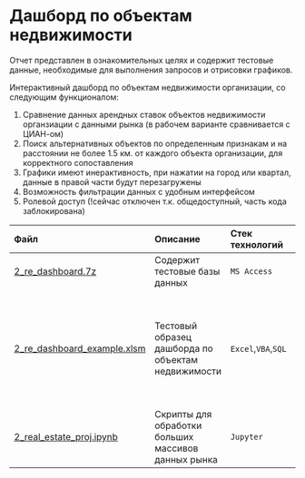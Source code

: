 # Дашборд по объектам недвижимости
Отчет представлен в ознакомительных целях и содержит тестовые данные, необходимые для выполнения запросов и отрисовки графиков.

Интерактивный дашборд по объектам недвижимости организации, со следующим функционалом:
1) Сравнение данных арендных ставок объектов недвижимости органзиации с данными рынка (в рабочем варианте сравнивается с ЦИАН-ом)
2) Поиск альтернативных объектов по определенным признакам и на расстоянии не более 1.5 км. от каждого объекта организации, для корректного сопоставления
2) Графики имеют инерактивность, при нажатии на город или квартал, данные в правой части будут перезагружены
3) Возможность фильтрации данных с удобным интерфейсом
5) Ролевой доступ (!сейчас отключен т.к. общедоступный, часть кода заблокирована)


| Файл | Описание | Стек технологий | Дополнительно | 
| :---------------------- | :---------------------- | :---------------------- | :---------------------- |
| [2_re_dashboard.7z](https://github.com/alexanderzmv2/working_files/raw/main/2_real_estate_dashboard/2_re_dashboard.7z) | Содержит тестовые базы данных | `MS Access` | Распаковать в папку "C:\dht_projects\\" |
| [2_re_dashboard_example.xlsm](https://github.com/alexanderzmv2/working_files/raw/main/2_real_estate_dashboard/2_re_dashboard_example.xlsm) | Тестовый образец дашборда по объектам недвижимости | `Excel`,`VBA`,`SQL` | Сохранять в любом для вас месте. После запуска необходимо нажать "Включить содержимое", чтобы работали макросы|
| [2_real_estate_proj.ipynb](https://github.com/alexanderzmv2/working_files/raw/main/2_real_estate_dashboard/2_real_estate_proj.ipynb) | Скрипты для обработки больших массивов данных рынка | `Jupyter` | Скрипты для ознакомления |
